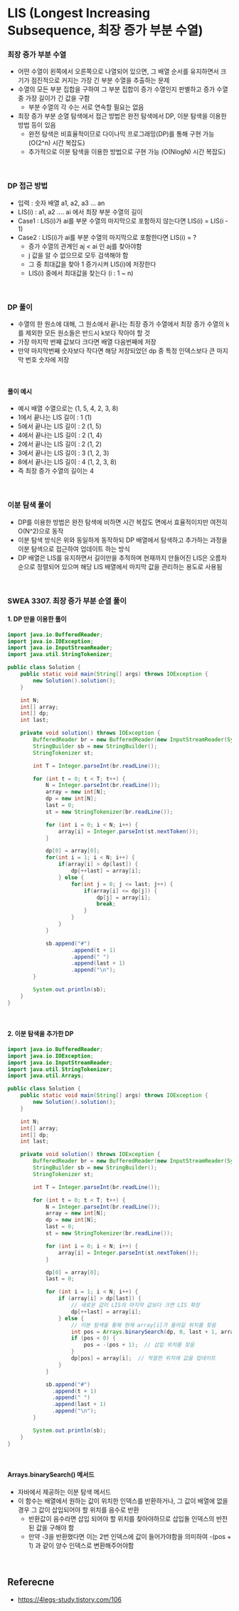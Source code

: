 # LIS (Longest Increasing Subsequence, 최장 증가 부분 수열)

### 최장 증가 부분 수열
- 어떤 수열이 왼쪽에서 오른쪽으로 나열되어 있으면, 그 배열 순서를 유지하면서 크기가 점진적으로 커지는 가장 긴 부분 수열을 추출하는 문제
- 수열의 모든 부분 집합을 구하여 그 부분 집합이 증가 수열인지 판별하고 증가 수열 중 가장 길이가 긴 값을 구함
    - 부분 수열의 각 수는 서로 연속할 필요는 없음
- 최장 증가 부분 순열 탐색에서 접근 방법은 완전 탐색에서 DP, 이분 탐색을 이용한 방법 등이 있음
    - 완전 탐색은 비효율적이므로 다이나믹 프로그래밍(DP)를 통해 구현 가능 (O(2^n) 시간 복잡도)
    - 추가적으로 이분 탐색을 이용한 방법으로 구현 가능 (O(NlogN) 시간 복잡도)

<br>

### DP 접근 방법
- 입력 : 숫자 배열 a1, a2, a3 ... an
- LIS(i) : a1, a2 .... ai 에서 최장 부분 수열의 길이
- Case1 : LIS(i)가 ai를 부분 수열의 마지막으로 포함하지 않는다면 LIS(i) = LIS(i - 1)
- Case2 : LIS(i)가 ai를 부분 수열의 마지막으로 포함한다면 LIS(i) = ?
    - 증가 수열의 관계인 aj < ai 인 aj를 찾아야함
    - j 값을 알 수 없으므로 모두 검색해야 함
    - 그 중 최대값을 찾아 1 증가시켜 LIS(i)에 저장한다
    - LIS(i) 중에서 최대값을 찾는다 (i : 1 ~ n)

<br>

### DP 풀이
- 수열의 한 원소에 대해, 그 원소에서 끝나는 최장 증가 수열에서 최장 증가 수열의 k를 제외한 모든 원소들은 반드시 k보다 작아야 할 것
- 가장 마지막 번째 값보다 크다면 배열 다음번째에 저장
- 만약 마지막번째 숫자보다 작다면 해당 저장되었던 dp 중 특정 인덱스보다 큰 마지막 번호 숫자에 저장

<br>

#### 풀이 예시
- 예시 배열 수열으로는 (1, 5, 4, 2, 3, 8)
- 1에서 끝나는 LIS 길이 : 1 (1)
- 5에서 끝나는 LIS 길이 : 2 (1, 5)
- 4에서 끝나는 LIS 길이 : 2 (1, 4)
- 2에서 끝나는 LIS 길이 : 2 (1, 2)
- 3에서 끝나는 LIS 길이 : 3 (1, 2, 3)
- 8에서 끝나는 LIS 길이 : 4 (1, 2, 3, 8)
- 즉 최장 증가 수열의 길이는 4

<br>

### 이분 탐색 풀이
- DP를 이용한 방법은 완전 탐색에 비하면 시간 복잡도 면에서 효율적이지만 여전히 O(N^2)으로 동작
- 이분 탐색 방식은 위와 동일하게 동작하되 DP 배열에서 탐색하고 추가하는 과정을 이분 탐색으로 접근하여 업데이트 하는 방식
- DP 배열은 LIS를 유지하면서 길이만을 추적하며 현재까지 만들어진 LIS은 오름차순으로 정렬되어 있으며 해당 LIS 배열에서 마지막 값을 관리하는 용도로 사용됨

<br>

### SWEA 3307. 최장 증가 부분 순열 풀이
#### 1. DP 만을 이용한 풀이

```java
import java.io.BufferedReader;
import java.io.IOException;
import java.io.InputStreamReader;
import java.util.StringTokenizer;

public class Solution {
    public static void main(String[] args) throws IOException {
        new Solution().solution();
    }

    int N;
    int[] array;
    int[] dp;
    int last;

    private void solution() throws IOException {
        BufferedReader br = new BufferedReader(new InputStreamReader(System.in));
        StringBuilder sb = new StringBuilder();
        StringTokenizer st;

        int T = Integer.parseInt(br.readLine());

        for (int t = 0; t < T; t++) {
            N = Integer.parseInt(br.readLine());
            array = new int[N];
            dp = new int[N];
            last = 0;
            st = new StringTokenizer(br.readLine());

            for (int i = 0; i < N; i++) {
                array[i] = Integer.parseInt(st.nextToken());
            }

            dp[0] = array[0];
            for(int i = 1; i < N; i++) {
                if(array[i] > dp[last]) {
                    dp[++last] = array[i];
                } else {
                    for(int j = 0; j <= last; j++) {
                        if(array[i] <= dp[j]) {
                            dp[j] = array[i];
                            break;
                        }
                    }
                }
            }

            sb.append("#")
                    .append(t + 1)
                    .append(" ")
                    .append(last + 1)
                    .append("\n");
        }

        System.out.println(sb);
    }
}
```
<br>

#### 2. 이분 탐색을 추가한 DP

```java
import java.io.BufferedReader;
import java.io.IOException;
import java.io.InputStreamReader;
import java.util.StringTokenizer;
import java.util.Arrays;

public class Solution {
    public static void main(String[] args) throws IOException {
        new Solution().solution();
    }

    int N;
    int[] array;
    int[] dp;
    int last;

    private void solution() throws IOException {
        BufferedReader br = new BufferedReader(new InputStreamReader(System.in));
        StringBuilder sb = new StringBuilder();
        StringTokenizer st;

        int T = Integer.parseInt(br.readLine());

        for (int t = 0; t < T; t++) {
            N = Integer.parseInt(br.readLine());
            array = new int[N];
            dp = new int[N];
            last = 0;
            st = new StringTokenizer(br.readLine());

            for (int i = 0; i < N; i++) {
                array[i] = Integer.parseInt(st.nextToken());
            }

            dp[0] = array[0];
            last = 0;

            for (int i = 1; i < N; i++) {
                if (array[i] > dp[last]) {
                    // 새로운 값이 LIS의 마지막 값보다 크면 LIS 확장
                    dp[++last] = array[i];
                } else {
                    // 이분 탐색을 통해 현재 array[i]가 들어갈 위치를 찾음
                    int pos = Arrays.binarySearch(dp, 0, last + 1, array[i]);
                    if (pos < 0) {
                        pos = -(pos + 1);  // 삽입 위치를 찾음
                    }
                    dp[pos] = array[i];  // 적절한 위치에 값을 업데이트
                }
            }

            sb.append("#")
              .append(t + 1)
              .append(" ")
              .append(last + 1)
              .append("\n");
        }

        System.out.println(sb);
    }
}

```

<br>

#### Arrays.binarySearch() 메서드
- 자바에서 제공하는 이분 탐색 메서드
- 이 함수는 배열에서 원하는 값이 위치한 인덱스를 반환하거나, 그 값이 배열에 없을 경우 그 값이 삽입되어야 할 위치를 음수로 반환
    - 반환값이 음수라면 삽입 되어야 할 위치를 찾아야하므로 삽입돌 인덱스의 반전된 값을 구해야 함
    - 만약 -3을 반환했다면 이는 2번 인덱스에 값이 들어가야함을 의미하여 -(pos + 1) 과 같이 양수 인덱스로 변환해주어야함


<br>

## Referecne
- https://4legs-study.tistory.com/106
